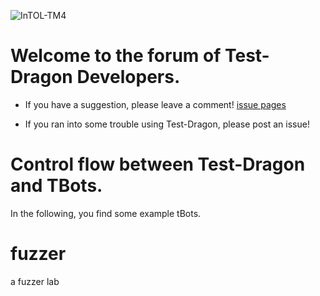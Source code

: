 ![InTOL-TM4](https://github.com/farnking/Test-Dragon-Forum-of-TBots/assets/23325423/3402f01f-4869-4f67-be13-6a8d160be265)

# Welcome to the forum of Test-Dragon Developers. 
* If you have a suggestion, please leave a comment! [issue pages](https://github.com/farnking/Test-Dragon-Forum-of-TBots/issues)

* If you ran into some trouble using Test-Dragon, please post an issue! 


# Control flow between Test-Dragon and TBots. 



In the following, you find some example tBots.  

# fuzzer
 a fuzzer lab
